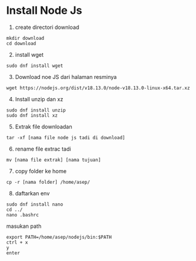 # Install Node Js
1. create directori download 
```
mkdir download
cd download
```
2. install wget 
```
sudo dnf install wget
```
3. Download noe JS dari halaman resminya 
```
wget https://nodejs.org/dist/v18.13.0/node-v18.13.0-linux-x64.tar.xz
```
4. Install unzip dan xz
```
sudo dnf install unzip
sudo dnf install xz
```
5. Extrak file downloadan 
```
tar -xf [nama file node js tadi di download]
```
6. rename file extrac tadi 
```
mv [nama file extrak] [nama tujuan]
```
7. copy folder ke home 
```
cp -r [nama folder] /home/asep/
```
8. daftarkan env
```
sudo dnf install nano
cd ../
nano .bashrc
```
masukan path 
```
export PATH=/home/asep/nodejs/bin:$PATH
ctrl + x
y
enter
```
